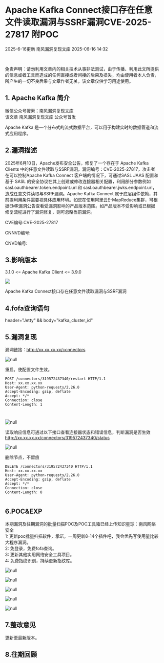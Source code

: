 #  Apache Kafka Connect接口存在任意文件读取漏洞与SSRF漏洞CVE-2025-27817 附POC  
2025-6-16更新  南风漏洞复现文库   2025-06-16 14:32  
  
   
  
免责声明：请勿利用文章内的相关技术从事非法测试，由于传播、利用此文所提供的信息或者工具而造成的任何直接或者间接的后果及损失，均由使用者本人负责，所产生的一切不良后果与文章作者无关。该文章仅供学习用途使用。  
## 1. Apache Kafka 简介  
  
微信公众号搜索：南风漏洞复现文库  
该文章 南风漏洞复现文库 公众号首发  
  
Apache Kafka 是一个分布式的流式数据平台，可以用于构建实时的数据管道和流式应用程序。  
## 2.漏洞描述  
  
2025年6月10日，Apache发布安全公告，修复了一个存在于 Apache Kafka Clients 中的任意文件读取与SSRF漏洞。漏洞编号：CVE-2025-27817，攻击者在可以控制Apache Kafka Connect 客户端的情况下，可通过SASL JAAS 配置和基于 SASL 的安全协议在其上创建或修改连接器相关配置，利用部分参数例如 sasl.oauthbearer.token.endpoint.url 和 sasl.oauthbearer.jwks.endpoint.url，造成任意文件读取与SSRF漏洞。Apache Kafka Connect 属于底层组件依赖，其前提利用条件需要视具体应用环境。如您在使用阿里云E-MapReduce集群，可根据EMR漏洞公告查看受漏洞影响的产品版本范围。如产品版本不受影响或已根据修复流程进行了漏洞修复，则可忽略当前漏洞。  
  
CVE编号:CVE-2025-27817  
  
CNNVD编号:  
  
CNVD编号:  
## 3.影响版本  
  
3.1.0 <= Apache Kafka Client <= 3.9.0  
  
  
![](https://mmbiz.qpic.cn/sz_mmbiz_jpg/HsJDm7fvc3bl2ibRw9r0rhwTQ9ia4eSca9EvbhehKZibyFVp4xVhibkibibIe14f4Jwbsj2VY4RmKTvWXCPhF8aKbGng/640?wx_fmt=jpeg&from=appmsg "")  
  
Apache Kafka Connect接口存在任意文件读取漏洞与SSRF漏洞  
## 4.fofa查询语句  
  
header="Jetty" && body="kafka_cluster_id"  
## 5.漏洞复现  
  
漏洞链接：http://xx.xx.xx.xx/connectors  
  
![](https://mmbiz.qpic.cn/sz_mmbiz_jpg/HsJDm7fvc3bl2ibRw9r0rhwTQ9ia4eSca9pojv2ibKdnT5we2rdzSThFFmpFAFdZ3Z1g3Sz5RJKnoib6ySGXQOyh5Q/640?wx_fmt=jpeg&from=appmsg "null")  
  
  
重启，使配置文件生效。  
```
POST /connectors/319572437340/restart HTTP/1.1
Host: xx.xx.xx.xx
User-Agent: python-requests/2.26.0
Accept-Encoding: gzip, deflate
Accept: */*
Connection: close
Content-Length: 1

 
```  
  
![](https://mmbiz.qpic.cn/sz_mmbiz_jpg/HsJDm7fvc3bl2ibRw9r0rhwTQ9ia4eSca9Kf1W6yHWWxyC73BiauhpAIrVglBSwJhyibFkhXfSL9sEstAxtee5CeNw/640?wx_fmt=jpeg&from=appmsg "null")  
  
  
读取响应信息可通过以下接口查看连接器状态和错误信息，判断漏洞是否生效  
http://xx.xx.xx.xx/connectors/319572437340/status  
  
![](https://mmbiz.qpic.cn/sz_mmbiz_jpg/HsJDm7fvc3bl2ibRw9r0rhwTQ9ia4eSca9icnt1b4tQqMXB2Nk3hC11I3DUjO7PReGz6JXQAYzraHJF0LykJ2Rwrg/640?wx_fmt=jpeg&from=appmsg "null")  
  
  
删除节点，不留痕  
```
DELETE /connectors/319572437340 HTTP/1.1
Host: xx.xx.xx.xx
User-Agent: python-requests/2.26.0
Accept-Encoding: gzip, deflate
Accept: */*
Connection: close
Content-Length: 0


```  
## 6.POC&EXP  
  
本期漏洞及往期漏洞的批量扫描POC及POC工具箱已经上传知识星球：南风网络安全  
1: 更新poc批量扫描软件，承诺，一周更新8-14个插件吧，我会优先写使用量比较大程序漏洞。  
2: 免登录，免费fofa查询。  
3: 更新其他实用网络安全工具项目。  
4: 免费指纹识别，持续更新指纹库。  
  
![](https://mmbiz.qpic.cn/sz_mmbiz_jpg/HsJDm7fvc3bl2ibRw9r0rhwTQ9ia4eSca9JR3rQIJ1RMzDUSz0TYsyg18CtCMkjPhUyDjR6BA7WBRa3HUmrDJhnA/640?wx_fmt=jpeg&from=appmsg "null")  
  
  
  
![](https://mmbiz.qpic.cn/sz_mmbiz_jpg/HsJDm7fvc3bl2ibRw9r0rhwTQ9ia4eSca9lFrf2slGSh26ELTo8LkjTlhiboPRd1tFhaf7qibxXVicUib4eQSfy0VYzQ/640?wx_fmt=jpeg&from=appmsg "null")  
  
  
  
![](https://mmbiz.qpic.cn/sz_mmbiz_jpg/HsJDm7fvc3bl2ibRw9r0rhwTQ9ia4eSca9nDGzwIDq5aCB9AHqf4qiacFgibFZ1P1o0ZMG7k9Je1ccA1e9nfz1p6YA/640?wx_fmt=jpeg&from=appmsg "null")  
  
  
  
![](https://mmbiz.qpic.cn/sz_mmbiz_jpg/HsJDm7fvc3bl2ibRw9r0rhwTQ9ia4eSca94NuxrEJQVRGRkHs5W7TN0zjvo0APQPYayFfauPlZYR7Eqa6W3p6ITA/640?wx_fmt=jpeg&from=appmsg "null")  
  
  
  
![](https://mmbiz.qpic.cn/sz_mmbiz_jpg/HsJDm7fvc3bl2ibRw9r0rhwTQ9ia4eSca9lH9tHAgF4QFyvG4DBicsAzcwEficqkTUjw6GzgyZTicAfXyWajPM9JEgg/640?wx_fmt=jpeg&from=appmsg "null")  
  
## 7.整改意见  
  
更新至最新版本。  
## 8.往期回顾  
  
  
   
  
  
  
